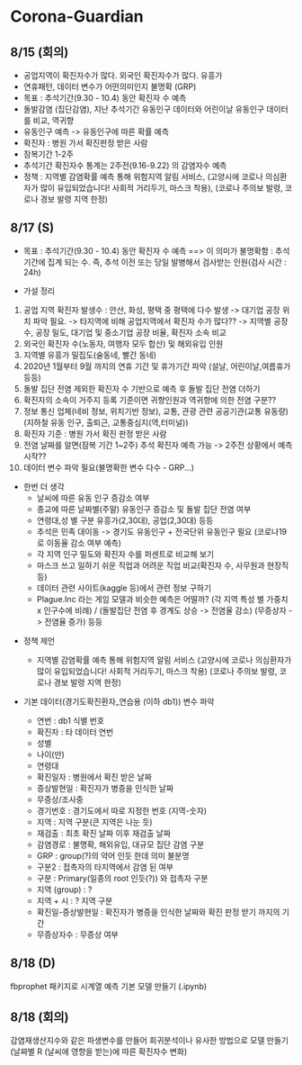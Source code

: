 # Corona-Guardian

## 8/15 (회의)
- 공업지역이 확진자수가 많다. 외국인 확진자수가 많다. 유흥가
- 연휴패턴, 데이터 변수가 어떤의미인지 불명확 (GRP)
- 목표 : 추석기간(9.30 - 10.4) 동안 확진자 수 예측
- 돌발감염 (집단감염), 지난 추석기간 유동인구 데이터와 어린이날 유동인구 데이터를 비교, 역귀향
- 유동인구 예측 -> 유동인구에 따른 확률 예측
- 확진자 : 병원 가서 확진판정 받은 사람
- 잠복기간 1-2주
- 추석기간 확진자수 통계는 2주전(9.16-9.22) 의 감염자수 예측
- 정책 : 지역별 감염확률 예측 통해 위험지역 알림 서비스, (고양시에 코로나 의심환자가 많이 유입되었습니다! 사회적 거리두기, 마스크 착용), (코로나 주의보 발령, 코로나 경보 발령 지역 한정)

## 8/17 (S)
- 목표 : 추석기간(9.30 - 10.4) 동안 확진자 수 예측 ==> 이 의미가 불명확함 : 추석기간에 집계 되는 수. 즉, 추석 이전 또는 당일 발병해서 검사받는 인원(검사 시간 : 24h)  

- 가설 정리 
1. 공업 지역 확진자 발생수 : 안산, 화성, 평택 중 평택에 다수 발생
   -> 대기업 공장 위치 파악 필요. 
   -> 타지역에 비해 공업지역에서 확진자 수가 많다?? 
   -> 지역별 공장 수, 공장 밀도, 대기업 및 중소기업 공장 비율, 확진자 소속 비교
2. 외국인 확진자 수(노동자, 여행자 모두 합산) 및 해외유입 인원 
3. 지역별 유흥가 밀집도(술동네, 빨간 동네)
4. 2020년 1월부터 9월 까지의 연휴 기간 및 휴가기간 파악
   (설날, 어린이날,여름휴가 등등) 
5. 돌발 집단 전염 제외한 확진자 수 기반으로 예측 후 돌발 집단 전염 더하기
6. 확진자의 소속이 거주지 등록 기준이면 귀향인원과 역귀향에 의한 전염 구분??  
7. 정보 통신 업체(네비 정보, 위치기반 정보), 
   교통, 관광 관련 공공기관(교통 유동량)
    (지하철 유동 인구, 출퇴근, 교통중심지(역,터미널))
8. 확진자 기준 : 병원 가서 확진 판정 받은 사람
9. 전염 날짜를 알면(잠복 기간 1~2주) 추석 확진자 예측 가능
   -> 2주전 상황에서 예측 시작?? 
10. 데이터 변수 파악 필요(불명확한 변수 다수 - GRP...)

* 한번 더 생각
  - 날씨에 따른 유동 인구 증감소 여부
  - 종교에 따른 날짜별(주말) 유동인구 증감소 및 돌발 집단 전염 여부
  - 연령대,성 별 구분 유흥가(2,30대), 공업(2,30대) 등등
  - 추석은 민족 대이동 -> 경기도 유동인구 + 전국단위 유동인구 필요 (코로나19로 이동율 감소 여부 예측)
  - 각 지역 인구 밀도와 확진자 수를 퍼센트로 비교해 보기
  - 마스크 쓰고 일하기 쉬운 직업과 어려운 직업 비교(확진자 수, 사무원과 현장직 등) 
  - 데이터 관련 사이트(kaggle 등)에서 관련 정보 구하기
  - Plague.Inc 라는 게임 모델과 비슷한 예측은 어떨까? (각 지역 특성 별 가중치 x 인구수에 비례) / (돌발집단 전염 후 경계도 상승 ->  전염율 감소) (무증상자 -> 전염율 증가) 등등

- 정책 제언  
  - 지역별 감염확률 예측 통해 위험지역 알림 서비스 (고양시에 코로나 의심환자가 많이 유입되었습니다! 사회적 거리두기, 마스크 착용) (코로나 주의보 발령, 코로나 경보 발령 지역 한정)

- 기본 데이터(경기도확진환자_연습용 (이하 db1)) 변수 파악
  - 연번	: db1 식별 번호
  - 확진자 : 타 데이터 연번	
  - 성별
  - 나이(만)	
  - 연령대	
  - 확진일자 : 병원에서 확진 받은 날짜	
  - 증상발현일 : 확진자가 병증을 인식한 날짜	
  - 무증상/조사중	
  - 경기번호 : 경기도에서 따로 지정한 번호 (지역-숫자)	
  - 지역 : 지역 구분(큰 지역은 나눈 듯)	
  - 재검출 : 최초 확진 날짜 이후 재검출 날짜	
  - 감염경로 : 불명확, 해외유입, 대규모 집단 감염 구분	
  - GRP	: group(?)의 약어 인듯 한데 의미 불분명
  - 구분2 : 접촉자의 타지역에서 감염 된 여부	
  - 구분 : Primary(일종의 root 인듯(?)) 와 접촉자 구분	
  - 지역 (group) : ?
  - 지역 + 시 : ? 지역 구분
  - 확진일-증상발현일 : 확진자가 병증을 인식한 날짜와 확진 판정 받기 까지의 기간
  - 무증상자수 : 무증상 여부

## 8/18 (D)
fbprophet 패키지로 시계열 예측 기본 모델 만들기 (.ipynb)

## 8/18 (회의)
감염재생산지수와 같은 파생변수를 만들어 회귀분석이나 유사한 방법으로 모델 만들기
(날짜별 R (날씨에 영향을 받는)에 따른 확진자수 변화)
